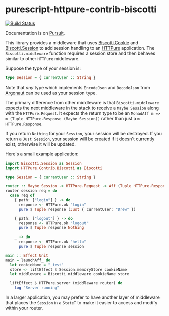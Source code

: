 # purescript-httpure-contrib-biscotti

[![Build Status](https://travis-ci.org/drewolson/purescript-httpure-contrib-biscotti.svg?branch=master)](https://travis-ci.org/drewolson/purescript-httpure-contrib-biscotti)

Documentation is on
[Pursuit](https://pursuit.purescript.org/packages/purescript-httpure-contrib-biscotti).

This library provides a middleware that uses
[Biscotti.Cookie](https://github.com/drewolson/purescript-biscotti-cookie) and
[Biscotti.Session](https://github.com/drewolson/purescript-biscotti-session) to
add session handling to an
[HTTPure](https://github.com/cprussin/purescript-httpure) application. The
`Biscotti.middleware` function requires a session store and then behaves similar
to other `HTTPure` middleware.

Suppose the type of your session is:

```purescript
type Session = { currentUser :: String }
```

Note that _any_ type which implements `EncodeJson` and `DecodeJson` from
[Argonaut](https://github.com/purescript-contrib/purescript-argonaut) can be
used as your session type.

The primary difference from other middleware is that `Biscotti.middleware`
expects the next middleware in the stack to receive a `Maybe Session` along with the
`HTTPure.Request`.  It expects the return type to be an `MonadAff m => m (Tuple
HTTPure.Response (Maybe Session))` rather than just a `m HTTPure.Response`.

If you return `Nothing` for your `Session`, your session will be destroyed. If
you return a `Just Session`, your session will be created if it doesn't
currently exist, otherwise it will be updated.

Here's a small example application:

```purescript
import Biscotti.Session as Session
import HTTPure.Contrib.Biscotti as Biscotti

type Session = { currentUser :: String }

router :: Maybe Session -> HTTPure.Request -> Aff (Tuple HTTPure.Response (Maybe Session))
router session req = do
  case req of
    { path: ["login"] } -> do
      response <- HTTPure.ok "login"
      pure $ Tuple response (Just { currentUser: "Drew" })

    { path: ["logout"] } -> do
      response <- HTTPure.ok "logout"
      pure $ Tuple response Nothing

    _ -> do
      response <- HTTPure.ok "hello"
      pure $ Tuple response session

main :: Effect Unit
main = launchAff_ do
  let cookieName = "_test"
  store <- liftEffect $ Session.memoryStore cookieName
  let middleware = Biscotti.middleware cookieName store

  liftEffect $ HTTPure.server (middleware router) do
    log "Server running"
```

In a larger application, you may prefer to have another layer of middleware that
places the `Session` in a `StateT` to make it easier to access and modify within
your router.
